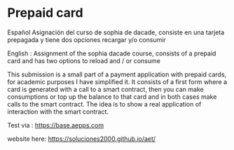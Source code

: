 # Prepaid card

Español
Asignación del curso de sophia de dacade, consiste en una tarjeta prepagada y tiene dos opciones recargar y/o consumir

English :
Assignment of the sophia dacade course, consists of a prepaid card and has two options to reload and / or consume

This submission is a small part of a payment application with prepaid cards, for academic purposes I have simplified it. It consists of a first form where a card is generated with a call to a smart contract, then you can make consumptions or top up the balance to that card and in both cases make calls to the smart contract. The idea is to show a real application of interaction with the smart contract.

Test via : https://base.aepps.com

website here: https://soluciones2000.github.io/aet/
